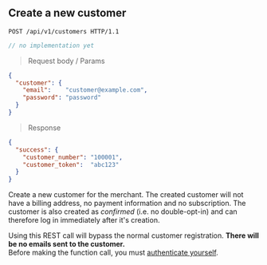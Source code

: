 ## Create a new customer

```http
POST /api/v1/customers HTTP/1.1
```

```javascript
// no implementation yet
```

> Request body / Params

```json
{
  "customer": {
    "email":    "customer@example.com",
    "password": "password"
  }
}
```

> Response

```json
{
  "success": {
    "customer_number": "100001",
    "customer_token":  "abc123"
  }
}
```

Create a new customer for the merchant. The created customer will not have a billing address, no payment information and no subscription. The customer is also created as _confirmed_ (i.e. no double-opt-in) and can therefore log in immediately after it's creation.

<aside class="warning">
Using this REST call will bypass the normal customer registration. <b>There will be no emails sent to the customer.</b>
</aside>

<aside class="success">
Before making the function call, you must <a href="#merchant-authentication">authenticate yourself</a>.
</aside>
